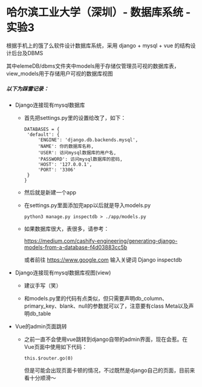 # 哈尔滨工业大学（深圳）- 数据库系统 - 实验3

根据手机上的饿了么软件设计数据库系统，采用 django + mysql + vue 的结构设计后台及DBMS

其中elemeDB/dbms文件夹中models用于存储仅管理员可视的数据库表，view_models用于存储用户可视的数据库视图

##### 以下为踩雷记录：

- Django连接现有mysql数据库

   - 首先把settings.py里的设置给改了，如下：
   
      ```
      DATABASES = {
       'default': {
           'ENGINE': 'django.db.backends.mysql',
           'NAME': 你的数据库名称,
           'USER': 访问mysql数据库的用户名,
           'PASSWORD': 访问mysql数据库的密码,
           'HOST': '127.0.0.1',
           'PORT': '3306'
       }
      }
      ```
   
   - 然后就是新建一个app
   
   - 在settings.py里面添加完app以后就是导入models.py
   
      ```
      python3 manage.py inspectdb > ./app/models.py
      ```
      
   - 如果数据库很大，表很多，请参考：
      
      https://medium.com/cashify-engineering/generating-django-models-from-a-database-f4d03883cc5b
      
      或者前往 https://www.google.com 输入关键词 Django inspectdb
      
- Django连接现有mysql数据库视图(view)
   
   - 建议手写（笑）
   
   - 和models.py里的代码有点类似，但只需要声明db_column、 primary_key、blank、null的参数就可以了，注意要有class Meta以及声明db_table
   
- Vue的admin页面跳转

   - 之前一直不会使用vue跳转到django自带的admin界面，现在会惹。在Vue页面中使用如下代码：
   
     ```
     this.$router.go(0)
     ```
     但是可能会出现页面卡顿的情况，不过既然是django自己的页面，目前来看十分顺滑～
